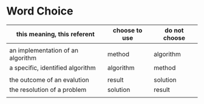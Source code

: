 # Word Choice

 this meaning, this referent              | choose to use   | do not choose
-------------------------------------|-----------------|------------
| |
 an implementation of an algorithm  |  method | algorithm
  a specific, identified algorithm  |  algorithm | method
| |
 the outcome of an evalution          |  result | solution
 the resolution of a problem          |  solution | result
| |
